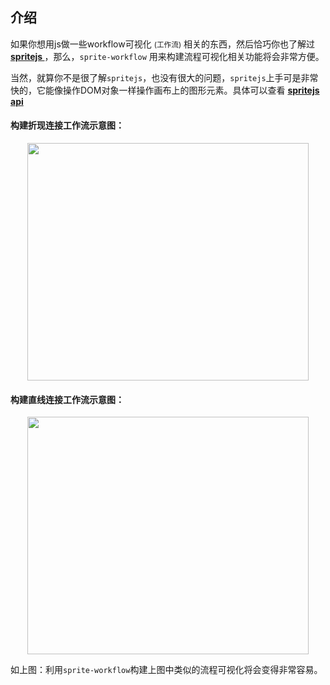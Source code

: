 ## 介绍

如果你想用js做一些workflow可视化 <small>(工作流)</small> 相关的东西，然后恰巧你也了解过 <a target="_blank" style="font-weight:bold" href='https://www.spritejs.com'>  spritejs </a>，那么，```sprite-workflow``` 用来构建流程可视化相关功能将会非常方便。

当然，就算你不是很了解```spritejs```，也没有很大的问题，```spritejs```上手可是非常快的，它能像操作DOM对象一样操作画布上的图形元素。具体可以查看 <a target="_blank" style="font-weight:bold" href='https://www.spritejs.com'> spritejs api </a>

#### 构建折现连接工作流示意图：
<img style="display:block;margin:0 auto" src="//spritejs.oss-cn-beijing.aliyuncs.com/images/sprite-workflow01.png" width="450" height="380" />

#### 构建直线连接工作流示意图：

<img style="display:block;margin:0 auto" src="//spritejs.oss-cn-beijing.aliyuncs.com/images/sprite-workflow02.png" width="450" height="380" />


如上图：利用```sprite-workflow```构建上图中类似的流程可视化将会变得非常容易。

